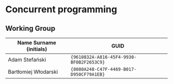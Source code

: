 # Concurrent programming

## Working Group

| Name Surname (initials) | GUID                                     |
| ----------------------- | ---------------------------------------- |
| Adam Stefański          | `{9610832A-A816-45F4-9930-BF0B2F2653C9}` |
| Bartłomiej Włodarski    | `{8080A248-C47F-4469-B017-D950CF79A1EB}` |
